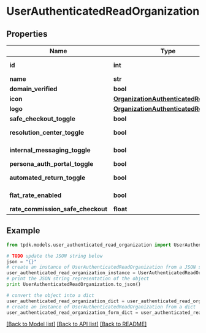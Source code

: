# UserAuthenticatedReadOrganization


## Properties
Name | Type | Description | Notes
------------ | ------------- | ------------- | -------------
**id** | **int** |  | [optional] [readonly] 
**name** | **str** |  | [optional] 
**domain_verified** | **bool** |  | 
**icon** | [**OrganizationAuthenticatedReadIcon**](OrganizationAuthenticatedReadIcon.md) |  | [optional] 
**logo** | [**OrganizationAuthenticatedReadIcon**](OrganizationAuthenticatedReadIcon.md) |  | [optional] 
**safe_checkout_toggle** | **bool** |  | 
**resolution_center_toggle** | **bool** |  | [default to True]
**internal_messaging_toggle** | **bool** |  | [default to True]
**persona_auth_portal_toggle** | **bool** |  | 
**automated_return_toggle** | **bool** |  | [default to True]
**flat_rate_enabled** | **bool** |  | [optional] [readonly] 
**rate_commission_safe_checkout** | **float** |  | 

## Example

```python
from tpdk.models.user_authenticated_read_organization import UserAuthenticatedReadOrganization

# TODO update the JSON string below
json = "{}"
# create an instance of UserAuthenticatedReadOrganization from a JSON string
user_authenticated_read_organization_instance = UserAuthenticatedReadOrganization.from_json(json)
# print the JSON string representation of the object
print UserAuthenticatedReadOrganization.to_json()

# convert the object into a dict
user_authenticated_read_organization_dict = user_authenticated_read_organization_instance.to_dict()
# create an instance of UserAuthenticatedReadOrganization from a dict
user_authenticated_read_organization_form_dict = user_authenticated_read_organization.from_dict(user_authenticated_read_organization_dict)
```
[[Back to Model list]](../README.md#documentation-for-models) [[Back to API list]](../README.md#documentation-for-api-endpoints) [[Back to README]](../README.md)


